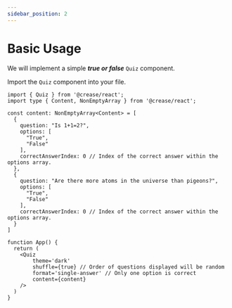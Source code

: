 ```yaml
---
sidebar_position: 2
---
```


# Basic Usage

We will implement a simple <strong><em>true or false</em></strong> `Quiz` component.

Import the `Quiz` component into your file.

```tsx title="App.tsx"
import { Quiz } from '@crease/react';
import type { Content, NonEmptyArray } from '@crease/react';

const content: NonEmptyArray<Content> = [
  {
    question: "Is 1+1=2?",
    options: [
      "True",
      "False"
    ],
    correctAnswerIndex: 0 // Index of the correct answer within the options array.
  },    
  {
    question: "Are there more atoms in the universe than pigeons?",
    options: [
      "True",
      "False"
    ],
    correctAnswerIndex: 0 // Index of the correct answer within the options array.
  }
]

function App() {
  return (
    <Quiz
        theme='dark' 
        shuffle={true} // Order of questions displayed will be random
        format='single-answer' // Only one option is correct
        content={content}
    />
  )
}
```
